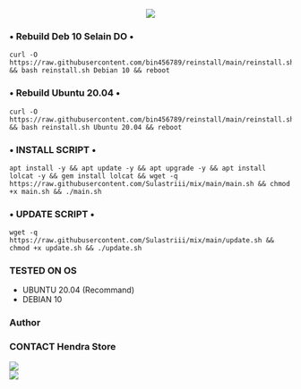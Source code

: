 <p align="center">
  <img src="https://readme-typing-svg.demolab.com?font=Capriola&size=40&duration=4000&pause=450&color=F70069&background=FFFFAA00&center=true&random=false&width=600&height=100&lines=Hendra Store AUTOSCRIPT !;Official Version 1.5.3" /></p>
  
### • Rebuild Deb 10 Selain DO •
<pre><code>curl -O https://raw.githubusercontent.com/bin456789/reinstall/main/reinstall.sh && bash reinstall.sh Debian 10 && reboot</code></pre>

### • Rebuild Ubuntu 20.04 •
<pre><code>curl -O https://raw.githubusercontent.com/bin456789/reinstall/main/reinstall.sh && bash reinstall.sh Ubuntu 20.04 && reboot</code></pre>

### • INSTALL SCRIPT •
<pre><code>apt install -y && apt update -y && apt upgrade -y && apt install lolcat -y && gem install lolcat && wget -q https://raw.githubusercontent.com/Sulastriii/mix/main/main.sh && chmod +x main.sh && ./main.sh</code></pre>

### • UPDATE SCRIPT •
<pre><code>wget -q https://raw.githubusercontent.com/Sulastriii/mix/main/update.sh && chmod +x update.sh && ./update.sh</code></pre>

### TESTED ON OS 
- UBUNTU 20.04 (Recommand)
- DEBIAN 10

### Author
### CONTACT Hendra Store <br>
<a href="https://t.me/HendraStore58" target=”_blank”><img src="https://img.shields.io/static/v1?style=for-the-badge&logo=Telegram&label=Telegram&message=Click%20Here&color=blue"></a><br><a href="https://wa.me/6282184684197" target=”_blank”><img src="https://img.shields.io/static/v1?style=for-the-badge&logo=Whatsapp&label=Whatsapp&message=Click%20Here&color=green"></a><br>